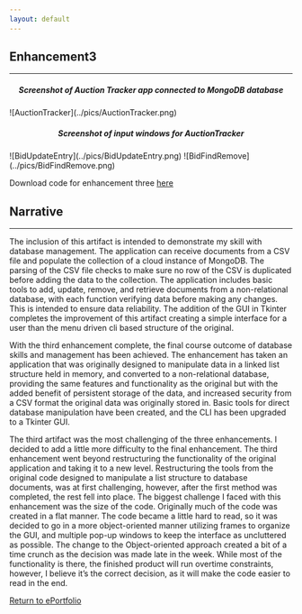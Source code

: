 ```yaml
---
layout: default
---
```


## Enhancement3
---

<h5 style="text-align:center;">Screenshot of Auction Tracker app connected to MongoDB database</h5> 
![AuctionTracker](../pics/AuctionTracker.png)

<h5 style="text-align:center;">Screenshot of input windows for AuctionTracker</h5> 
![BidUpdateEntry](../pics/BidUpdateEntry.png) ![BidFindRemove](../pics/BidFindRemove.png)

Download code for enhancement three <a href="./code/AuctionGUI.zip">here</a>

## Narrative
---
The inclusion of this artifact is intended to demonstrate my skill with database management. The application can receive documents from a CSV file and populate the collection of a cloud instance of MongoDB. The parsing of the CSV file checks to make sure no row of the CSV is duplicated before adding the data to the collection. The application includes basic tools to add, update, remove, and retrieve documents from a non-relational database, with each function verifying data before making any changes. This is intended to ensure data reliability. The addition of the GUI in Tkinter completes the improvement of this artifact creating a simple interface for a user than the menu driven cli based structure of the original. 

With the third enhancement complete, the final course outcome of database skills and management has been achieved. The enhancement has taken an application that was originally designed to manipulate data in a linked list structure held in memory, and converted to a non-relational database, providing the same features and functionality as the original but with the added benefit of persistent storage of the data, and increased security from a CSV format the original data was originally stored in. Basic tools for direct database manipulation have been created, and the CLI has been upgraded to a Tkinter GUI. 

The third artifact was the most challenging of the three enhancements. I decided to add a little more difficulty to the final enhancement. The third enhancement went beyond restructuring the functionality of the original application and taking it to a new level. Restructuring the tools from the original code designed to manipulate a list structure to database documents, was at first challenging, however, after the first method was completed, the rest fell into place. The biggest challenge I faced with this enhancement was the size of the code. Originally much of the code was created in a flat manner. The code became a little hard to read, so it was decided to go in a more object-oriented manner utilizing frames to organize the GUI, and multiple pop-up windows to keep the interface as uncluttered as possible. The change to the Object-oriented approach created a bit of a time crunch as the decision was made late in the week. While most of the functionality is there, the finished product will run overtime constraints, however, I believe it’s the correct decision, as it will make the code easier to read in the end. 


[Return to ePortfolio](../index.html)